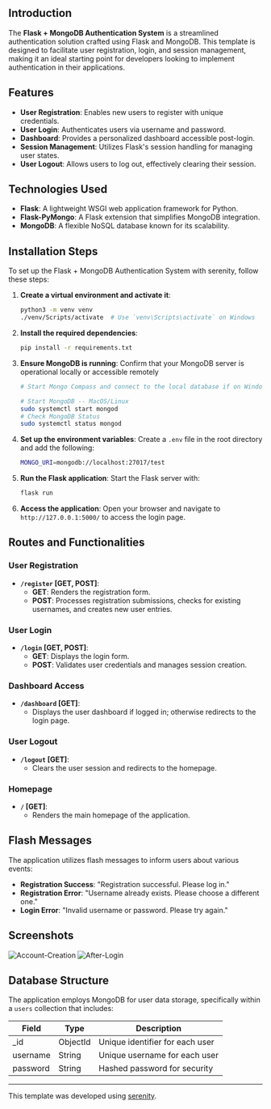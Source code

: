 ## Introduction
The **Flask + MongoDB Authentication System** is a streamlined authentication solution crafted using Flask and MongoDB. This template is designed to facilitate user registration, login, and session management, making it an ideal starting point for developers looking to implement authentication in their applications.

## Features
- **User Registration**: Enables new users to register with unique credentials.
- **User Login**: Authenticates users via username and password.
- **Dashboard**: Provides a personalized dashboard accessible post-login.
- **Session Management**: Utilizes Flask's session handling for managing user states.
- **User Logout**: Allows users to log out, effectively clearing their session.

## Technologies Used
- **Flask**: A lightweight WSGI web application framework for Python.
- **Flask-PyMongo**: A Flask extension that simplifies MongoDB integration.
- **MongoDB**: A flexible NoSQL database known for its scalability.

## Installation Steps
To set up the Flask + MongoDB Authentication System with serenity, follow these steps:

1. **Create a virtual environment and activate it**:
   ```bash
   python3 -m venv venv
   ./venv/Scripts/activate  # Use `venv\Scripts\activate` on Windows
   ```
2. **Install the required dependencies**:
   ```bash
   pip install -r requirements.txt
   ```
3. **Ensure MongoDB is running**:
   Confirm that your MongoDB server is operational locally or accessible remotely
   ```bash
   # Start Mongo Compass and connect to the local database if on Windows

   # Start MongoDB -- MacOS/Linux
   sudo systemctl start mongod
   # Check MongoDB Status
   sudo systemctl status mongod
   ```
4. **Set up the environment variables**:
   Create a `.env` file in the root directory and add the following:
   ```bash
   MONGO_URI=mongodb://localhost:27017/test
   ```
5. **Run the Flask application**:
   Start the Flask server with:
   ```bash
   flask run
   ```
6. **Access the application**:
   Open your browser and navigate to `http://127.0.0.1:5000/` to access the login page.


## Routes and Functionalities

### User Registration
- **`/register` [GET, POST]**:
  - **GET**: Renders the registration form.
  - **POST**: Processes registration submissions, checks for existing usernames, and creates new user entries.

### User Login
- **`/login` [GET, POST]**:
  - **GET**: Displays the login form.
  - **POST**: Validates user credentials and manages session creation.

### Dashboard Access
- **`/dashboard` [GET]**:
  - Displays the user dashboard if logged in; otherwise redirects to the login page.

### User Logout
- **`/logout` [GET]**:
  - Clears the user session and redirects to the homepage.

### Homepage
- **`/` [GET]**:
  - Renders the main homepage of the application.

## Flash Messages
The application utilizes flash messages to inform users about various events:

- **Registration Success**: "Registration successful. Please log in."
- **Registration Error**: "Username already exists. Please choose a different one."
- **Login Error**: "Invalid username or password. Please try again."

## Screenshots
![Account-Creation](https://github.com/user-attachments/assets/845c4c90-26c3-446f-9644-7e8001c52864)
![After-Login](https://github.com/user-attachments/assets/9b0e46b2-8938-477b-8520-03ef015afbd7)

## Database Structure
The application employs MongoDB for user data storage, specifically within a `users` collection that includes:

| Field       | Type      | Description                          |
|-------------|-----------|--------------------------------------|
| _id         | ObjectId  | Unique identifier for each user      |
| username    | String    | Unique username for each user        |
| password    | String    | Hashed password for security          |

---

This template was developed using [serenity](https://github.com/Abhishek-Mallick/serenity).